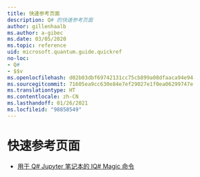 ```yaml
---
title: 快速参考页面
description: Q# 的快速参考页面
author: gillenhaalb
ms.author: a-gibec
ms.date: 03/05/2020
ms.topic: reference
uid: microsoft.quantum.guide.quickref
no-loc:
- Q#
- $$v
ms.openlocfilehash: d02b03dbf69742131cc75cb899a08dfaaca94e94
ms.sourcegitcommit: 71605ea9cc630e84e7ef29027e1f0ea06299747e
ms.translationtype: HT
ms.contentlocale: zh-CN
ms.lasthandoff: 01/26/2021
ms.locfileid: "98858549"
---
```

# <a name="quick-reference-pages"></a>快速参考页面

* [用于 Q# Jupyter 笔记本的 IQ# Magic 命令](xref:microsoft.quantum.guide.quickref.iqsharp)
